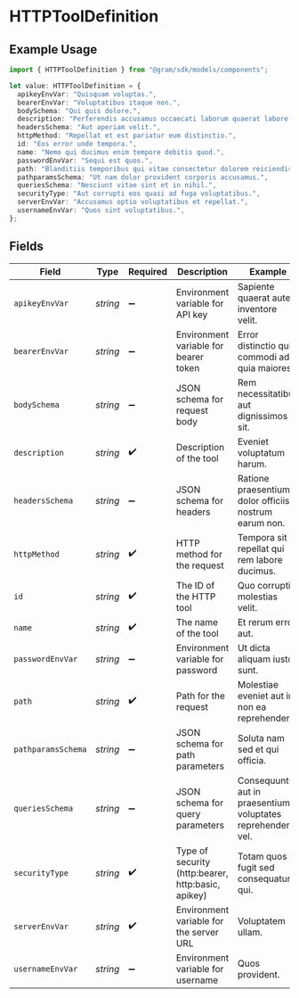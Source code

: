 # HTTPToolDefinition

## Example Usage

```typescript
import { HTTPToolDefinition } from "@gram/sdk/models/components";

let value: HTTPToolDefinition = {
  apikeyEnvVar: "Quisquam voluptas.",
  bearerEnvVar: "Voluptatibus itaque non.",
  bodySchema: "Qui quis dolore.",
  description: "Perferendis accusamus occaecati laborum quaerat labore.",
  headersSchema: "Aut aperiam velit.",
  httpMethod: "Repellat et est pariatur eum distinctio.",
  id: "Eos error unde tempora.",
  name: "Nemo qui ducimus enim tempore debitis quod.",
  passwordEnvVar: "Sequi est quos.",
  path: "Blanditiis temporibus qui vitae consectetur dolorem reiciendis.",
  pathparamsSchema: "Ut nam dolor provident corporis accusamus.",
  queriesSchema: "Nesciunt vitae sint et in nihil.",
  securityType: "Aut corrupti eos quasi ad fuga voluptatibus.",
  serverEnvVar: "Accusamus optio voluptatibus et repellat.",
  usernameEnvVar: "Quos sint voluptatibus.",
};
```

## Fields

| Field                                                         | Type                                                          | Required                                                      | Description                                                   | Example                                                       |
| ------------------------------------------------------------- | ------------------------------------------------------------- | ------------------------------------------------------------- | ------------------------------------------------------------- | ------------------------------------------------------------- |
| `apikeyEnvVar`                                                | *string*                                                      | :heavy_minus_sign:                                            | Environment variable for API key                              | Sapiente quaerat autem inventore velit.                       |
| `bearerEnvVar`                                                | *string*                                                      | :heavy_minus_sign:                                            | Environment variable for bearer token                         | Error distinctio quia commodi ad quia maiores.                |
| `bodySchema`                                                  | *string*                                                      | :heavy_minus_sign:                                            | JSON schema for request body                                  | Rem necessitatibus aut dignissimos sit.                       |
| `description`                                                 | *string*                                                      | :heavy_check_mark:                                            | Description of the tool                                       | Eveniet voluptatum harum.                                     |
| `headersSchema`                                               | *string*                                                      | :heavy_minus_sign:                                            | JSON schema for headers                                       | Ratione praesentium dolor officiis nostrum earum non.         |
| `httpMethod`                                                  | *string*                                                      | :heavy_check_mark:                                            | HTTP method for the request                                   | Tempora sit repellat qui rem labore ducimus.                  |
| `id`                                                          | *string*                                                      | :heavy_check_mark:                                            | The ID of the HTTP tool                                       | Quo corrupti molestias velit.                                 |
| `name`                                                        | *string*                                                      | :heavy_check_mark:                                            | The name of the tool                                          | Et rerum error aut.                                           |
| `passwordEnvVar`                                              | *string*                                                      | :heavy_minus_sign:                                            | Environment variable for password                             | Ut dicta aliquam iusto sunt.                                  |
| `path`                                                        | *string*                                                      | :heavy_check_mark:                                            | Path for the request                                          | Molestiae eveniet aut in non ea reprehenderit.                |
| `pathparamsSchema`                                            | *string*                                                      | :heavy_minus_sign:                                            | JSON schema for path parameters                               | Soluta nam sed et qui officia.                                |
| `queriesSchema`                                               | *string*                                                      | :heavy_minus_sign:                                            | JSON schema for query parameters                              | Consequuntur aut in praesentium voluptates reprehenderit vel. |
| `securityType`                                                | *string*                                                      | :heavy_check_mark:                                            | Type of security (http:bearer, http:basic, apikey)            | Totam quos fugit sed consequatur qui.                         |
| `serverEnvVar`                                                | *string*                                                      | :heavy_check_mark:                                            | Environment variable for the server URL                       | Voluptatem ullam.                                             |
| `usernameEnvVar`                                              | *string*                                                      | :heavy_minus_sign:                                            | Environment variable for username                             | Quos provident.                                               |